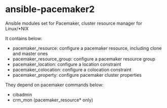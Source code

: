 # ansible-pacemaker2

Ansible modules set for Pacemaker, cluster resource manager for Linux/*NIX

It contains below:
- pacemaker_resource: configure a pacemaker resource, including clone and master ones
- pacemaker_resource_group: configure a pacemaker resource group
- pacemaker_location: configure a location constraint
- pacemaker_colocation: configure a colocation constraint
- pacemaker_property: configure pacemaker cluster properties

They depend on pacemaker commands below:
- cibadmin
- crm_mon (pacemaker_resource* only)
